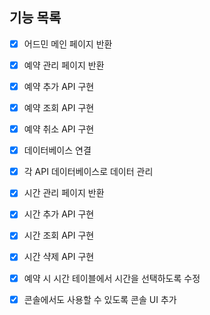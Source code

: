 ## 기능 목록

- [x] 어드민 메인 페이지 반환
- [x] 예약 관리 페이지 반환
- [x] 예약 추가 API 구현
- [x] 예약 조회 API 구현
- [x] 예약 취소 API 구현


- [x] 데이터베이스 연결
- [x] 각 API 데이터베이스로 데이터 관리


- [x] 시간 관리 페이지 반환
- [x] 시간 추가 API 구현
- [x] 시간 조회 API 구현
- [x] 시간 샥제 API 구현


- [x] 예약 시 시간 테이블에서 시간을 선택하도록 수정


- [x] 콘솔에서도 사용할 수 있도록 콘솔 UI 추가